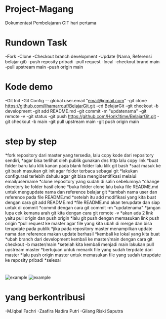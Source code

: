 
# Project-Magang

Dokumentasi Pembelajaran GIT hari pertama

# Rundown Task
-Fork 
-Clone 
-Checkout branch development 
-Update (Nama, Referensi belajar git) 
-push reposity pribadi 
-pull request 
-local 
-checkout brand main 
-pull upstream main 
-push origin main

# Kode demo
-Git Init 
-Git Config -- global user.email "email@gmail.com" 
-git clone https://github.com/ilhamarrouf/BelajarGit.git 
-cd BelajarGit -git checkout -b development 
-git add README.md 
-git commit -m "updatenama" 
-git remote -v -git status 
-git push https://github.com/Honk1time/BelajarGit.git 
-git checkout -b main 
-git pull upstream main 
-git push origin main


# step by step
*fork repository dari master yang tersedia, lalu copy kode dari repository sendiri, 
*agar bisa terlihat oleh publik gunakan dns http lalu copy link 
*buat folder baru lalu klik kanan pada blank folder lalu klik git bash 
*saat masuk ke git bash masukan git init agar folder terbaca sebagai git 
*lakukan configurasi terlebih dahulu agar git bisa mengidentifikasi melalui email/username 
*clone repository yang sudah di salin sebelumnya *change directory ke folder hasil clone 
*buka folder clone lalu buka file README.md untuk mengupdate nama dan reference belajar git 
*tambah nama user dan reference pada file README.md 
*setelah itu add modifikasi yang kita buat dengan cara git add README.md 
*file README.md akan terupdate dan siap untuk di commit 
*commit dengan cara git commit -m "updatenama" 
*jangan lupa cek kemana arah git kita dengan cara git remote -v 
*akan ada 2 link yaitu pull origin dan push origin 
*lalu git push dengan memasukan link push origin 
*pull request ke master agar file yang kita ubah di merge dan bisa terupdate pada publik 
*jika pada repository master menampilkan update nama dan reference makan update berhasil 
*kembali ke lokal yang kita buat 
*ubah branch dari development kembali ke master/main dengan cara git checkout -b master/main 
*setelah kita kembali menjadi main lakukan pull upstream master 
*bertujuan untuk menarik file yang sudah terpdate dari master 
*lalu push origin master untuk memasukan file yang sudah terupdate ke reposity pribadi 
*selesai



# 

![example](https://raw.githubusercontent.com/zaafiranadira/Project-Magang/main/1.jpeg)
![example](https://raw.githubusercontent.com/zaafiranadira/Project-Magang/main/2.jpeg)


# yang berkontribusi
-M.Iqbal Fachri 
-Zaafira Nadira Putri 
-Gilang Riski Saputra